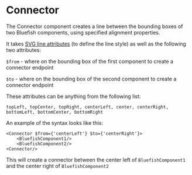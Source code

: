 # Connector

The Connector component creates a line between the bounding boxes of two Bluefish components, using specified alignment properties.

It takes [SVG line attributes](https://developer.mozilla.org/en-US/docs/Web/SVG/Element/line#attributes) (to define the line style) as well as the following two attributes:

`$from` - where on the bounding box of the first component to create a connector endpoint

`$to` - where on the bounding box of the second component to create a connector endpoint

These attributes can be anything from the following list: 

```
topLeft, topCenter, topRight, centerLeft, center, centerRight, bottomLeft, bottomCenter, bottomRight
```

An example of the syntax looks like this:
```tsx
<Connector $from={'centerLeft'} $to={'centerRight'}>
    <BluefishComponent1/>
    <BluefishComponent2/>
<Connector/>
```

This will create a connector between the center left of `BluefishComponent1` and the center right of `BluefishComponent2` 